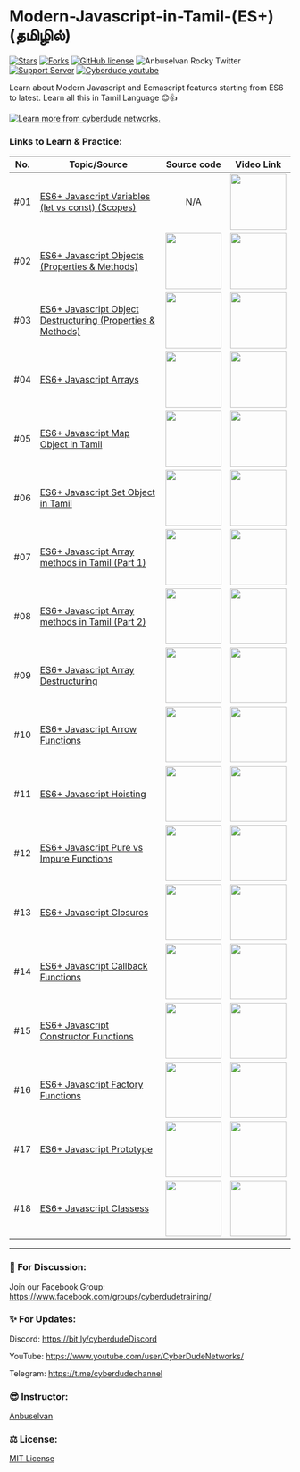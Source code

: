# Modern-Javascript-in-Tamil-(ES+) (தமிழில்)

[![Stars](https://img.shields.io/github/stars/anburocky3/modern-javascript-in-tamil)](https://github.com/anburocky3/modern-javascript-in-tamil)
[![Forks](https://img.shields.io/github/forks/anburocky3/modern-javascript-in-tamil)](https://github.com/anburocky3/modern-javascript-in-tamil)
[![GitHub license](https://img.shields.io/github/license/anburocky3/modern-javascript-in-tamil)](https://github.com/anburocky3/modern-javascript-in-tamil)
![Anbuselvan Rocky Twitter](https://img.shields.io/twitter/url?style=social&url=https%3A%2F%2Fgithub.com%2Fanburocky3%2Fmodern-javascript-in-tamil)
[![Support Server](https://img.shields.io/discord/742347296091537448.svg?label=Discord&logo=Discord&colorB=7289da)](https://bit.ly/cyberdudeDiscord)
[![Cyberdude youtube](https://img.shields.io/youtube/channel/subscribers/UCteUj8bL1ppZcS70UCWrVfw?style=social)](https://bit.ly/cyberdudeYT)

Learn about Modern Javascript and Ecmascript features starting from ES6 to latest. Learn all this in Tamil Language 😊👍

<a href="https://bit.ly/modern-js-tamil" target="_blank"><img src="./supports/header.svg" alt="Learn more from cyberdude networks."/></a>

### Links to Learn & Practice:

| No. | Topic/Source                                                                                                                                       |                                                                       Source code                                                                        |                                                Video Link                                                |
| --- | -------------------------------------------------------------------------------------------------------------------------------------------------- | :------------------------------------------------------------------------------------------------------------------------------------------------------: | :------------------------------------------------------------------------------------------------------: |
| #01 | [ES6+ Javascript Variables (let vs const) (Scopes)](https://youtu.be/UlkK-vWX7y8)                                                                  |                                                                           N/A                                                                            |           [<img width="100px" src="./supports/video-btn.png" />](https://youtu.be/0Q8eftj5OA0)           |
| #02 | [ES6+ Javascript Objects (Properties & Methods)](https://github.com/anburocky3/modern-javascript-in-tamil/tree/02-javascript-objects)              |        [<img width="100px" src="./supports/code-btn.png" />](https://github.com/anburocky3/modern-javascript-in-tamil/tree/02-javascript-objects)        |           [<img width="100px" src="./supports/video-btn.png" />](https://youtu.be/-IWA5e9CNis)           |
| #03 | [ES6+ Javascript Object Destructuring (Properties & Methods)](https://github.com/anburocky3/modern-javascript-in-tamil/tree/02-javascript-objects) |        [<img width="100px" src="./supports/code-btn.png" />](https://github.com/anburocky3/modern-javascript-in-tamil/tree/02-javascript-objects)        | [<img width="100px" src="./supports/video-btn.png" />](https://youtu.be/pzcCVwuzifI?si=mhkmBOzxzlVXbQb8) |
| #04 | [ES6+ Javascript Arrays](https://github.com/anburocky3/modern-javascript-in-tamil/tree/02-javascript-objects)                                      |        [<img width="100px" src="./supports/code-btn.png" />](https://github.com/anburocky3/modern-javascript-in-tamil/tree/02-javascript-objects)        |           [<img width="100px" src="./supports/video-btn.png" />](https://youtu.be/369s20mJmho)           |
| #05 | [ES6+ Javascript Map Object in Tamil](#)                                                                                                           |                                                 [<img width="100px" src="./supports/code-btn.png" />](#)                                                 |           [<img width="100px" src="./supports/video-btn.png" />](https://youtu.be/zOgSOZrRoHU)           |
| #06 | [ES6+ Javascript Set Object in Tamil](https://github.com/anburocky3/modern-javascript-in-tamil/tree/06-javascript-set)                             |                                                 [<img width="100px" src="./supports/code-btn.png" />](#)                                                 |           [<img width="100px" src="./supports/video-btn.png" />](https://youtu.be/KnYrC6Zped0)           |
| #07 | [ES6+ Javascript Array methods in Tamil (Part 1)](https://github.com/anburocky3/modern-javascript-in-tamil/tree/07-javascript-array-methods)       |                                                 [<img width="100px" src="./supports/code-btn.png" />](#)                                                 |           [<img width="100px" src="./supports/video-btn.png" />](https://youtu.be/NRNEwebmWXs)           |
| #08 | [ES6+ Javascript Array methods in Tamil (Part 2)](https://github.com/anburocky3/modern-javascript-in-tamil/tree/07-javascript-array-methods-es6)   |                                                 [<img width="100px" src="./supports/code-btn.png" />](#)                                                 |           [<img width="100px" src="./supports/video-btn.png" />](https://youtu.be/HgRdVr9nZbk)           |
| #09 | [ES6+ Javascript Array Destructuring](https://github.com/anburocky3/modern-javascript-in-tamil/tree/09-array-destructuring)                        |       [<img width="100px" src="./supports/code-btn.png" />](https://github.com/anburocky3/modern-javascript-in-tamil/tree/09-array-destructuring)        |           [<img width="100px" src="./supports/video-btn.png" />](https://youtu.be/NlIowNkao44)           |
| #10 | [ES6+ Javascript Arrow Functions](https://github.com/anburocky3/modern-javascript-in-tamil/tree/10-javascript-arrow-functions)                     |    [<img width="100px" src="./supports/code-btn.png" />](https://github.com/anburocky3/modern-javascript-in-tamil/tree/10-javascript-arrow-functions)    |           [<img width="100px" src="./supports/video-btn.png" />](https://youtu.be/WvyPf0-gIqU)           |
| #11 | [ES6+ Javascript Hoisting](https://github.com/anburocky3/modern-javascript-in-tamil/tree/11-es6-hoisting)                                          |           [<img width="100px" src="./supports/code-btn.png" />](https://github.com/anburocky3/modern-javascript-in-tamil/tree/11-es6-hoisting)           |           [<img width="100px" src="./supports/video-btn.png" />](https://youtu.be/06093vaHgtg)           |
| #12 | [ES6+ Javascript Pure vs Impure Functions](https://github.com/anburocky3/modern-javascript-in-tamil/tree/12-pure-vs-impure-functions)              |     [<img width="100px" src="./supports/code-btn.png" />](https://github.com/anburocky3/modern-javascript-in-tamil/tree/12-pure-vs-impure-functions)     |           [<img width="100px" src="./supports/video-btn.png" />](https://youtu.be/E5R7libwC9I)           |
| #13 | [ES6+ Javascript Closures](https://github.com/anburocky3/modern-javascript-in-tamil/tree/13-javascript-closures)                                   |       [<img width="100px" src="./supports/code-btn.png" />](https://github.com/anburocky3/modern-javascript-in-tamil/tree/13-javascript-closures)        |           [<img width="100px" src="./supports/video-btn.png" />](https://youtu.be/70dxfDqBpPw)           |
| #14 | [ES6+ Javascript Callback Functions](https://github.com/anburocky3/modern-javascript-in-tamil/tree/14-javascript-callback-functions)               |  [<img width="100px" src="./supports/code-btn.png" />](https://github.com/anburocky3/modern-javascript-in-tamil/tree/14-javascript-callback-functions)   |           [<img width="100px" src="./supports/video-btn.png" />](https://youtu.be/aTJ9GIHgkzQ)           |
| #15 | [ES6+ Javascript Constructor Functions](https://github.com/anburocky3/modern-javascript-in-tamil/tree/15-javascript-constructor-functions)         | [<img width="100px" src="./supports/code-btn.png" />](https://github.com/anburocky3/modern-javascript-in-tamil/tree/15-javascript-constructor-functions) |           [<img width="100px" src="./supports/video-btn.png" />](https://youtu.be/-rBK5uG07b4)           |
| #16 | [ES6+ Javascript Factory Functions](https://github.com/anburocky3/modern-javascript-in-tamil/tree/16-javascript-factory-functions)                 |   [<img width="100px" src="./supports/code-btn.png" />](https://github.com/anburocky3/modern-javascript-in-tamil/tree/16-javascript-factory-functions)   |           [<img width="100px" src="./supports/video-btn.png" />](https://youtu.be/E9P1Rhk6hRY)           |
| #17 | [ES6+ Javascript Prototype](https://github.com/anburocky3/modern-javascript-in-tamil/tree/17-javascript-prototype)                                 |       [<img width="100px" src="./supports/code-btn.png" />](https://github.com/anburocky3/modern-javascript-in-tamil/tree/17-javascript-prototype)       |           [<img width="100px" src="./supports/video-btn.png" />](https://youtu.be/mmI-8dlqNUE)           |
| #18 | [ES6+ Javascript Classess](https://github.com/anburocky3/modern-javascript-in-tamil/tree/18-javascript-classes)                                    |        [<img width="100px" src="./supports/code-btn.png" />](https://github.com/anburocky3/modern-javascript-in-tamil/tree/18-javascript-classes)        |           [<img width="100px" src="./supports/video-btn.png" />](https://youtu.be/_FFtsBuDXuw)           |

---

### 📝 For Discussion:

Join our Facebook Group: https://www.facebook.com/groups/cyberdudetraining/

### ✨ For Updates:

Discord: https://bit.ly/cyberdudeDiscord

YouTube: https://www.youtube.com/user/CyberDudeNetworks/

Telegram: https://t.me/cyberdudechannel

### 😎 Instructor:

[Anbuselvan](https://www.facebook.com/anburocky3)

### ⚖️ License:

[MIT License](./LICENSE.md)
